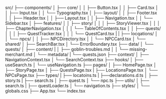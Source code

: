 src/
├── components/
│   ├── core/
│   │   ├── Button.tsx
│   │   ├── Card.tsx
│   │   ├── Input.tsx
│   │   └── Typography.tsx
│   ├── layout/
│   │   ├── Footer.tsx
│   │   ├── Header.tsx
│   │   ├── Layout.tsx
│   │   ├── Navigation.tsx
│   │   └── Sidebar.tsx
│   ├── features/
│   │   ├── story/
│   │   │   ├── StoryViewer.tsx
│   │   │   ├── ChapterNavigation.tsx
│   │   │   └── TableOfContents.tsx
│   │   ├── quests/
│   │   │   ├── QuestTracker.tsx
│   │   │   └── QuestCard.tsx
|   |   ├── locqations/
│   │   └── npcs/
│   │       ├── NPCDirectory.tsx
│   │       └── NPCCard.tsx
│   └── shared/
│       ├── SearchBar.tsx
│       └── ErrorBoundary.tsx
├── data/
│   └── quests/
│       ├── content/
|       │   ├── goblin-troubles.md
│       │   └── missing-merchant.md
│       └── metadata/
|           └── quests.json
├── context/
│   ├── NavigationContext.tsx
│   └── SearchContext.tsx
├── hooks/
│   ├── useSearch.ts
│   └── useNavigation.ts
├── pages/
│   ├── HomePage.tsx
│   ├── StoryPage.tsx
│   ├── QuestsPage.tsx
|   ├── LocationsPage.tsx
│   └── NPCsPage.tsx
├── types/
|   ├── locatoins.ts
|   ├──declarations.d.ts
│   ├── story.ts
|   ├── search.ts
│   ├── quest.ts
│   └── npc.ts
├── utils/
│   ├── search.ts
|   ├── questLoader.ts
│   └── navigation.ts
├── styles/
│   └── globals.css
├── App.tsx
└── index.tsx
